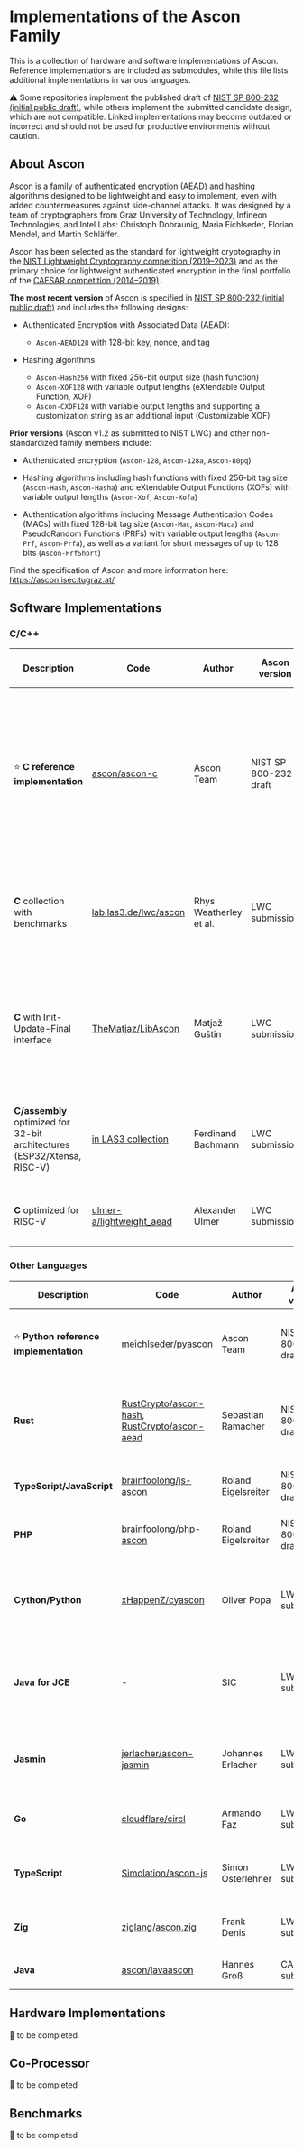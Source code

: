 Implementations of the Ascon Family
===================================

This is a collection of hardware and software implementations of Ascon.
Reference implementations are included as submodules, while this file lists additional implementations in various languages.

:warning: Some repositories implement the published draft of [NIST SP 800-232 (initial public draft)](https://csrc.nist.gov/pubs/sp/800/232/ipd), while others implement the submitted candidate design, which are not compatible.
Linked implementations may become outdated or incorrect and should not be used for productive environments without caution.


About Ascon
-----------

[Ascon](https://ascon.isec.tugraz.at) is a family of [authenticated encryption](https://en.wikipedia.org/wiki/Authenticated_encryption) (AEAD) and [hashing](https://en.wikipedia.org/wiki/Cryptographic_hash_function) algorithms designed to be lightweight and easy to implement, even with added countermeasures against side-channel attacks.
It was designed by a team of cryptographers from Graz University of Technology, Infineon Technologies, and Intel Labs: Christoph Dobraunig, Maria Eichlseder, Florian Mendel, and Martin Schläffer.

Ascon has been selected as the standard for lightweight cryptography in the [NIST Lightweight Cryptography competition (2019–2023)](https://csrc.nist.gov/projects/lightweight-cryptography) and as the primary choice for lightweight authenticated encryption in the final portfolio of the [CAESAR competition (2014–2019)](https://competitions.cr.yp.to/caesar-submissions.html).

**The most recent version** of Ascon is specified in [NIST SP 800-232 (initial public draft)](https://csrc.nist.gov/pubs/sp/800/232/ipd) and includes the following designs:

  * Authenticated Encryption with Associated Data (AEAD):

    - `Ascon-AEAD128` with 128-bit key, nonce, and tag
  
  * Hashing algorithms:
  
    - `Ascon-Hash256` with fixed 256-bit output size (hash function)
    - `Ascon-XOF128` with variable output lengths (eXtendable Output Function, XOF)
    - `Ascon-CXOF128` with variable output lengths and supporting a customization string as an additional input (Customizable XOF)


**Prior versions** (Ascon v1.2 as submitted to NIST LWC) and other non-standardized family members include:

  * Authenticated encryption (`Ascon-128`, `Ascon-128a`, `Ascon-80pq`)
  
  * Hashing algorithms including hash functions with fixed 256-bit tag size (`Ascon-Hash`, `Ascon-Hasha`) and eXtendable Output Functions (XOFs) with variable output lengths (`Ascon-Xof`, `Ascon-Xofa`)

  * Authentication algorithms including Message Authentication Codes (MACs) with fixed 128-bit tag size (`Ascon-Mac`, `Ascon-Maca`)
  and PseudoRandom Functions (PRFs) with variable output lengths (`Ascon-Prf`, `Ascon-Prfa`), as well as a variant for short messages of up to 128 bits (`Ascon-PrfShort`)


Find the specification of Ascon and more information here: https://ascon.isec.tugraz.at/


Software Implementations
------------------------

### C/C++

| Description | Code | Author | Ascon version | Comments and supported variants |
|-------------|------|--------|---------------|---------------------------------|
| :star: **C reference implementation** | [ascon/ascon-c](https://github.com/ascon/ascon-c) | Ascon Team | NIST SP 800-232 draft | Features both the reference implementation and optimized implementations (64-bit) of all AEAD and hash family members. For a detailed overview of the AEAD performance on different CPUs see [eBAEAD](https://bench.cr.yp.to/ebaead.html). |
| **C** collection with benchmarks | [lab.las3.de/lwc/ascon](https://lab.las3.de/gitlab/lwc/candidates/tree/master/ascon/Implementations) | Rhys Weatherley et al. | LWC submission | Collection with implementations by multiple authors, including benchmarking results (AEAD and hash variants) |
| **C** with Init-Update-Final interface | [TheMatjaz/LibAscon](https://github.com/TheMatjaz/LibAscon) | Matjaž Guštin | LWC submission | C11 library wrapping the reference C implementation (all AEAD and hash variants), including Init-Update-Final processing and variable tag length |
| **C/assembly** optimized for 32-bit architectures (ESP32/Xtensa, RISC-V) | [in LAS3 collection](https://lab.las3.de/gitlab/lwc/candidates/commit/9c6d9e4a880476fa74f439263cc2f4fc6f78940a) | Ferdinand Bachmann | LWC submission | C wrapper with assembly optimized for Tensilica Xtensa and 32-bit RISC-V (all AEAD and hash variants) |
| **C** optimized for RISC-V | [ulmer-a/lightweight_aead](https://github.com/ulmer-a/lightweight_aead) | Alexander Ulmer | LWC submission | RISC-V implementation of Ascon-128 and Ascon-128a |


### Other Languages

| Description | Code | Author | Ascon version | Comments and supported variants |
|-------------|------|--------|---------------|---------------------------------|
| :star: **Python reference implementation** | [meichlseder/pyascon](https://github.com/meichlseder/pyascon) | Ascon Team | NIST SP 800-232 draft | Reference implementation of all AEAD and hash family members. Note: The [pypi package](https://pypi.org/project/ascon/) is not maintained by us. |
| **Rust** | [RustCrypto/ascon-hash](https://github.com/RustCrypto/hashes/tree/master/ascon-hash), [RustCrypto/ascon-aead](https://github.com/RustCrypto/AEADs/tree/master/ascon-aead) | Sebastian Ramacher | NIST SP 800-232 draft | Rust implementation, as part of the RustCrypto library, of all AEAD and hash variants. Crate links: [crate (hash)](https://crates.io/crates/ascon-hash), [crate (AEAD)](https://crates.io/crates/ascon-aead) |
| **TypeScript/JavaScript** | [brainfoolong/js-ascon](https://github.com/brainfoolong/js-ascon) | Roland Eigelsreiter | NIST SP 800-232 draft | JavaScript/TypeScript implementation (all Ascon family members). Link: [npm](https://www.npmjs.com/package/js-ascon) |
| **PHP** | [brainfoolong/php-ascon](https://github.com/brainfoolong/php-ascon) | Roland Eigelsreiter | NIST SP 800-232 draft | PHP 8+ implementation (all Ascon family members) |
| **Cython/Python** | [xHappenZ/cyascon](https://github.com/xHappenZ/cyascon) | Oliver Popa | LWC submission | Python wrapper with C/Cython implementation (all AEAD and hash variants), with optional init-update-final interface. |
| **Java for JCE** | - | SIC | LWC submission | IAIK-LW Provider for the Java Cryptography Extension (JCE). Links: [commercial toolkit](https://jce.isec.tugraz.at/products/core-crypto-toolkits/ascon-lightweight-crypto-toolkit/), [free evaluation version](https://jce.isec.tugraz.at/product/iaik-lightweight-provider-evaluation-version/) |
| **Jasmin** | [jerlacher/ascon-jasmin](https://github.com/jerlacher/ascon-jasmin) | Johannes Erlacher | LWC submission | Jasmin implementation with a Rust interface (Ascon-128 and Ascon-128a AEAD variants) |
| **Go** | [cloudflare/circl](https://github.com/cloudflare/circl) | Armando Faz | LWC submission | Go implementation as part of the CIRCL library (all AEAD variants) |
| **TypeScript** | [Simolation/ascon-js](https://github.com/Simolation/ascon-js) | Simon Osterlehner | LWC submission | Fully typed TypeScript/JavaScript library (all AEAD and hash variants). Link: [npm](https://www.npmjs.com/package/ascon-js) |
| **Zig** | [ziglang/ascon.zig](https://github.com/ziglang/zig/blob/master/lib/std/crypto/ascon.zig) | Frank Denis | LWC submission | Zig implementation as part of the standard library (permutation only) |
| **Java** | [ascon/javaascon](https://github.com/ascon/javaascon) | Hannes Groß | CAESAR submission | Java implementation of Ascon-128 and Ascon-128a. |


Hardware Implementations
------------------------

:construction: to be completed


Co-Processor
------------

:construction: to be completed


Benchmarks
----------

:construction: to be completed


